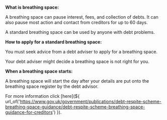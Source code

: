 **What is breathing space:**

A breathing space can pause interest, fees, and collection of debts. It can also pause most action and contact from creditors for up to 60 days. 

A standard breathing space can be used by anyone with debt problems.

**How to apply for a standard breathing space:**

You must seek advice from a debt adviser to apply for a breathing space. 

Your debt adviser might decide a breathing space is not right for you. 

**When a breathing space starts:**

A breathing space will start the day after your details are put onto the breathing space register by the debt advisor. 

For more information click [here](${ url_of('https://www.gov.uk/government/publications/debt-respite-scheme-breathing-space-guidance/debt-respite-scheme-breathing-space-guidance-for-creditors') }).


